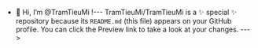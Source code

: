 - 👋 Hi, I’m @TramTieuMi
!---
TramTieuMi/TramTieuMi is a ✨ special ✨ repository because its `README.md` (this file) appears on your GitHub profile.
You can click the Preview link to take a look at your changes.
--->
